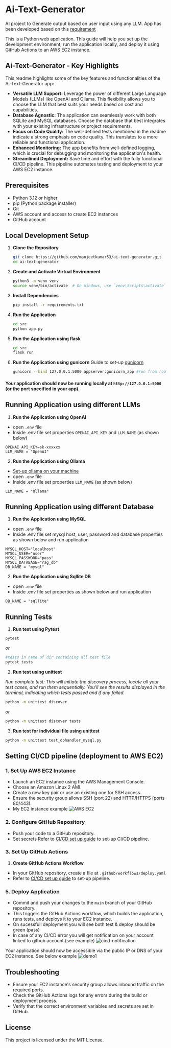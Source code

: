 # Ai-Text-Generator

AI project to Generate output based on user input using any LLM. App has been developed based on this [requirement](docs/index.md)

This is a Python web application. This guide will help you set up the development environment, run the application locally, and deploy it using GitHub Actions to an AWS EC2 instance.

## Ai-Text-Generator - Key Highlights

This readme highlights some of the key features and functionalities of the Ai-Text-Generator app:

- **Versatile LLM Support:** Leverage the power of different Large Language Models (LLMs) like OpenAI and Ollama. This flexibility allows you to choose the LLM that best suits your needs based on cost and capabilities.
- **Database Agnostic:** The application can seamlessly work with both SQLite and MySQL databases. Choose the database that best integrates with your existing infrastructure or project requirements.
- **Focus on Code Quality:** The well-defined tests mentioned in the readme indicate a strong emphasis on code quality. This translates to a more reliable and functional application.
- **Enhanced Monitoring:** The app benefits from well-defined logging, which is crucial for debugging and monitoring the application's health.
- **Streamlined Deployment:** Save time and effort with the fully functional CI/CD pipeline. This pipeline automates testing and deployment to your AWS EC2 instance.

## Prerequisites

- Python 3.12 or higher
- pip (Python package installer)
- Git
- AWS account and access to create EC2 instances
- GitHub account

## Local Development Setup

1.  **Clone the Repository**

    ```sh
    git clone https://github.com/manjeetkumar53/ai-text-generator.git
    cd ai-text-generator
    ```

2.  **Create and Activate Virtual Environment**

    ```sh
    python3 -m venv venv
    source venv/bin/activate  # On Windows, use `venv\Scripts\activate`
    ```

3.  **Install Dependencies**

    ```sh
    pip install -r requirements.txt
    ```

4.  **Run the Application**

    ```sh
    cd src
    python app.py
    ```

5.  **Run the Application using flask**

    ```sh
    cd src
    flask run
    ```

6.  **Run the Application using gunicorn** Guide to set-up [gunicorn](setup_gunicorn.md)

    ```sh
    gunicorn --bind 127.0.0.1:5000 appserver:gunicorn_app #run from root project root dir
    ```

#### Your application should now be running locally at `http://127.0.0.1:5000` (or the port specified in your app).

## Running Application using different LLMs

1. **Run the Application using OpenAI**

- open `.env` file
- Inside .env file set properties `OPENAI_API_KEY` and `LLM_NAME` (as shown below)

```properties
OPENAI_API_KEY=sk-xxxxxx
LLM_NAME = "OpenAI"
```

2. **Run the Application using Ollama**

- [Set-up ollama on your machine](https://github.com/ollama/ollama)
- open `.env` file
- Inside .env file set properties `LLM_NAME` (as shown below)

```properties
LLM_NAME = "Ollama"
```

## Running Application using different Database

1. **Run the Application using MySQL**

- open `.env` file
- Inside .env file set mysql host, user, password and database properties as shown below and run application

```properties
MYSQL_HOST="localhost"
MYSQL_USER="user"
MYSQL_PASSWORD="pass"
MYSQL_DATABASE="rag_db"
DB_NAME = "mysql"
```

2. **Run the Application using Sqllite DB**

- open `.env` file
- Inside .env file set properties as shown below and run application

```properties
DB_NAME = "sqllite"
```

## Running Tests

1. **Run test using Pytest**

```shell
pytest
```

_or_

```sh
#tests in name of dir containing all test file
pytest tests
```

2. **Run test using unittest**

_Run complete test: This will initiate the discovery process, locate all your test cases, and run them sequentially. You'll see the results displayed in the terminal, indicating which tests passed and if any failed._

```sh
python -m unittest discover
```

_or_

```sh
python -m unittest discover tests
```

3. **Run test for individual file using unittest**

```sh
python -m unittest test_dbhandler_mysql.py
```

## Setting CI/CD pipeline (deployment to AWS EC2)

### 1. Set Up AWS EC2 Instance

- Launch an EC2 instance using the AWS Management Console.
- Choose an Amazon Linux 2 AMI.
- Create a new key pair or use an existing one for SSH access.
- Ensure the security group allows SSH (port 22) and HTTP/HTTPS (ports 80/443).
- My EC2 instance example
  ![AWS EC2](docs/aws-ec2.png)

### 2. Configure GitHub Repository

- Push your code to a GitHub repository.
- Set secrets Refer to [CI/CD set up guide](setup_cicd.md) to set-up CI/CD pipeline.

### 3. Set Up GitHub Actions

1. **Create GitHub Actions Workflow**

- In your GitHub repository, create a file at `.github/workflows/deploy.yaml`
- Refer to [CI/CD set up guide](setup_cicd.md) to set-up pipeline.

### 5. Deploy Application

- Commit and push your changes to the `main` branch of your GitHub repository.
- This triggers the GitHub Actions workflow, which builds the application, runs tests, and deploys it to your EC2 instance.
- On sucessfull deployment you will see both test & deploy should be green (pass)
- In case of any CI/CD error you will get notification on your account linked to github account (see example)
  ![cicd-notification](docs/cicd-notification.png)

Your application should now be accessible via the public IP or DNS of your EC2 instance.
See below example
![demo1](docs/demo1.png)

## Troubleshooting

- Ensure your EC2 instance's security group allows inbound traffic on the required ports.
- Check the GitHub Actions logs for any errors during the build or deployment process.
- Verify that the correct environment variables and secrets are set in GitHub.

## License

This project is licensed under the MIT License.
